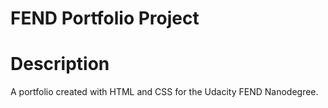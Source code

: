 # FEND Portfolio Project

# Description

A portfolio created with HTML and CSS for the Udacity FEND Nanodegree.